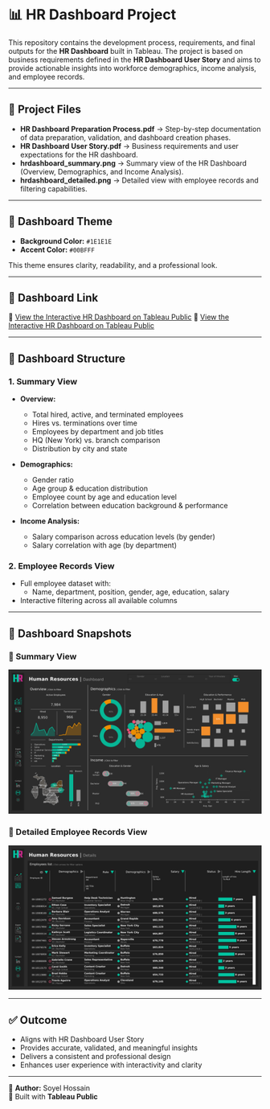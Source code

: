 # 📊 HR Dashboard Project

This repository contains the development process, requirements, and final outputs for the **HR Dashboard** built in Tableau. The project is based on business requirements defined in the **HR Dashboard User Story** and aims to provide actionable insights into workforce demographics, income analysis, and employee records.

---

## 📂 Project Files
- **HR Dashboard Preparation Process.pdf** → Step-by-step documentation of data preparation, validation, and dashboard creation phases.  
- **HR Dashboard User Story.pdf** → Business requirements and user expectations for the HR dashboard.  
- **hrdashboard_summary.png** → Summary view of the HR Dashboard (Overview, Demographics, and Income Analysis).  
- **hrdashboard_detailed.png** → Detailed view with employee records and filtering capabilities.  

---

## 🎨 Dashboard Theme
- **Background Color:** `#1E1E1E`  
- **Accent Color:** `#00BFFF`  

This theme ensures clarity, readability, and a professional look.

---

## 🚀 Dashboard Link
🔗 [View the Interactive HR Dashboard on Tableau Public](https://public.tableau.com/app/profile/soyel.hossain/viz/HRDashboard_17558508464700/HRSummary?publish=yes)
🔗 [View the Interactive HR Dashboard on Tableau Public](https://public.tableau.com/app/profile/soyel.hossain/viz/HRDashboard_17558508464700/HRDetails?publish=yes)

---

## 📑 Dashboard Structure

### 1. **Summary View**
- **Overview:**  
  - Total hired, active, and terminated employees  
  - Hires vs. terminations over time  
  - Employees by department and job titles  
  - HQ (New York) vs. branch comparison  
  - Distribution by city and state  

- **Demographics:**  
  - Gender ratio  
  - Age group & education distribution  
  - Employee count by age and education level  
  - Correlation between education background & performance  

- **Income Analysis:**  
  - Salary comparison across education levels (by gender)  
  - Salary correlation with age (by department)  

### 2. **Employee Records View**
- Full employee dataset with:  
  - Name, department, position, gender, age, education, salary  
- Interactive filtering across all available columns  

---

## 📸 Dashboard Snapshots
### 🔹 Summary View
![HR Dashboard Summary](hr_dashboard_summary.png)

### 🔹 Detailed Employee Records View
![HR Dashboard Detailed](hr_dashboard_detailed.png)

---

## ✅ Outcome
- Aligns with HR Dashboard User Story  
- Provides accurate, validated, and meaningful insights  
- Delivers a consistent and professional design  
- Enhances user experience with interactivity and clarity  

---

👤 **Author:** Soyel Hossain  
📌 Built with **Tableau Public**  



